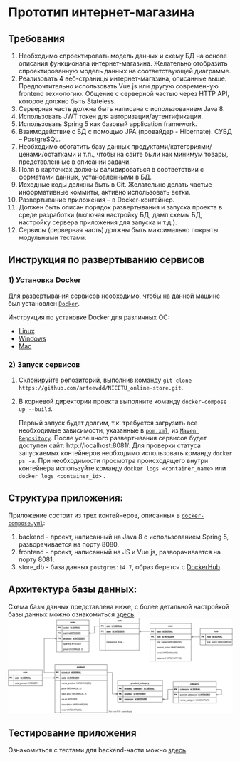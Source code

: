 # Прототип интернет-магазина
## Требования
1. Необходимо спроектировать модель данных и схему БД на основе описания функционала
интернет-магазина. Желательно отобразить спроектированную модель данных на соответствующей
диаграмме.
2. Реализовать 4 веб-страницы интернет-магазина, описанные выше. Предпочтительно использовать
   Vue.js или другую современную frontend технологию. Общение с серверной частью через HTTP API,
   которое должно быть Stateless.
3. Серверная часть должна быть написана с использованием Java 8.
4. Использовать JWT токен для авторизации/аутентификации.
5. Использовать Spring 5 как базовый application framework.
6. Взаимодействие с БД с помощью JPA (провайдер - Hibernate). СУБД – PostgreSQL.
7. Необходимо обогатить базу данных продуктами/категориями/ценами/остатками и т.п., чтобы на
   сайте были как минимум товары, представленные в описании задачи.
8. Поля в карточках должны валидироваться в соответствии с форматами данных, установленными в
   БД.
9. Исходные коды должны быть в Git. Желательно делать частые информативные коммиты, активно
   использовать ветки.
10. Развертывание приложения – в Docker-контейнер.
11. Должен быть описан порядок развертывания и запуска проекта в среде разработки (включая
    настройку БД, дамп схемы БД, настройку сервера приложения для запуска и т.д.).
12. Сервисы (серверная часть) должны быть максимально покрыты модульными тестами.

## Инструкция по развертыванию сервисов
### 1) Установка Docker
Для развертывания сервисов необходимо, чтобы на данной машине был установлен [`Docker`](https://ru.wikipedia.org/wiki/Docker).

Инструкция по установке Docker для различных ОС:
* [Linux](https://docs.docker.com/desktop/install/linux-install/)
* [Windows](https://docs.docker.com/desktop/install/windows-install/)
* [Mac](https://docs.docker.com/desktop/install/mac-install/)

### 2) Запуск сервисов
1) Склонируйте репозиторий, выполнив команду `git clone https://github.com/arteevdd/NICETU_online-store.git`.
2) В корневой директории проекта выполните команду `docker-compose up --build`.

   Первый запуск будет долгим, т.к. требуется загрузить все необходимые зависимости, указанные в [`pom.xml`](https://github.com/arteevdd/NICETU_online-store/blob/master/pom.xml), из [`Maven Repository`](https://mvnrepository.com).
   После успешного развертывания сервисов будет доступен сайт: http://localhost:8081/. Для проверки статуса запускаемых контейнеров необходимо использовать команду `docker ps -a`.
   При необходимости просмотра происходящего внутри контейнера используйте команду  `docker logs <container_name>` или `docker logs <container_id>` .

## Структура приложения:
Приложение состоит из трех контейнеров, описанных в [`docker-compose.yml`](https://github.com/arteevdd/NICETU_online-store/blob/master/docker-compose.yml):
1) backend - проект, написанный на Java 8 с использованием Spring 5, разворачивается на порту 8080.
2) frontend - проект, написанный на JS и Vue.js, разворачивается на порту 8081.
3) store_db - база данных `postgres:14.7`, образ берется с [DockerHub](https://hub.docker.com/).

## Архитектура базы данных:
Схема базы данных представлена ниже, с более детальной настройкой базы данных можно ознакомиться [здесь](https://github.com/arteevdd/NICETU_online-store/blob/master/src/main/resources/db/migration/V1__model_init.sql).
![Архитектура базы данных](store_db.drawio.svg)

## Тестирование приложения
Ознакомиться с тестами для backend-части можно [здесь](https://github.com/arteevdd/NICETU_online-store/blob/master/TESTS.md).